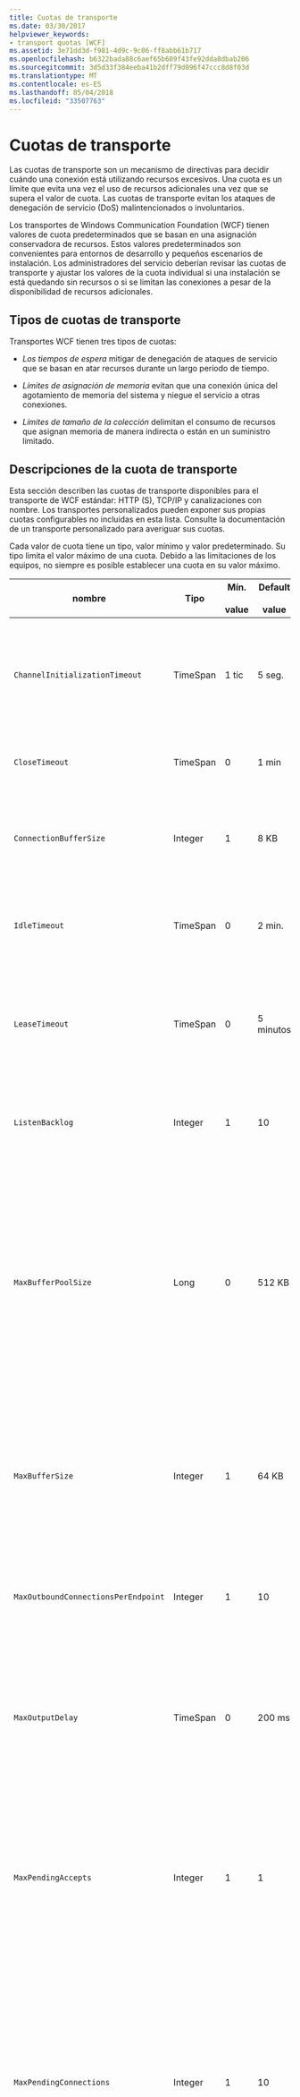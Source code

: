 ```yaml
---
title: Cuotas de transporte
ms.date: 03/30/2017
helpviewer_keywords:
- transport quotas [WCF]
ms.assetid: 3e71dd3d-f981-4d9c-9c06-ff8abb61b717
ms.openlocfilehash: b6322bada88c6aef65b609f43fe92dda8dbab206
ms.sourcegitcommit: 3d5d33f384eeba41b2dff79d096f47ccc8d8f03d
ms.translationtype: MT
ms.contentlocale: es-ES
ms.lasthandoff: 05/04/2018
ms.locfileid: "33507763"
---
```

# <a name="transport-quotas"></a>Cuotas de transporte
Las cuotas de transporte son un mecanismo de directivas para decidir cuándo una conexión está utilizando recursos excesivos. Una cuota es un límite que evita una vez el uso de recursos adicionales una vez que se supera el valor de cuota. Las cuotas de transporte evitan los ataques de denegación de servicio (DoS) malintencionados o involuntarios.  
  
 Los transportes de Windows Communication Foundation (WCF) tienen valores de cuota predeterminados que se basan en una asignación conservadora de recursos. Estos valores predeterminados son convenientes para entornos de desarrollo y pequeños escenarios de instalación. Los administradores del servicio deberían revisar las cuotas de transporte y ajustar los valores de la cuota individual si una instalación se está quedando sin recursos o si se limitan las conexiones a pesar de la disponibilidad de recursos adicionales.  
  
## <a name="types-of-transport-quotas"></a>Tipos de cuotas de transporte  
 Transportes WCF tienen tres tipos de cuotas:  
  
-   *Los tiempos de espera* mitigar de denegación de ataques de servicio que se basan en atar recursos durante un largo período de tiempo.  
  
-   *Límites de asignación de memoria* evitan que una conexión única del agotamiento de memoria del sistema y niegue el servicio a otras conexiones.  
  
-   *Límites de tamaño de la colección* delimitan el consumo de recursos que asignan memoria de manera indirecta o están en un suministro limitado.  
  
## <a name="transport-quota-descriptions"></a>Descripciones de la cuota de transporte  
 Esta sección describen las cuotas de transporte disponibles para el transporte de WCF estándar: HTTP (S), TCP/IP y canalizaciones con nombre. Los transportes personalizados pueden exponer sus propias cuotas configurables no incluidas en esta lista. Consulte la documentación de un transporte personalizado para averiguar sus cuotas.  
  
 Cada valor de cuota tiene un tipo, valor mínimo y valor predeterminado. Su tipo limita el valor máximo de una cuota. Debido a las limitaciones de los equipos, no siempre es posible establecer una cuota en su valor máximo.  
  
|nombre|Tipo|Mín.<br /><br /> value|Default<br /><br /> value|Descripción|  
|----------|----------|--------------------|-----------------------|-----------------|  
|`ChannelInitializationTimeout`|TimeSpan|1 tic|5 seg.|Tiempo máximo a esperar para que una conexión envíe el preámbulo durante la lectura inicial. Estos datos se reciben antes de que se produzca la autenticación. Este valor es generalmente mucho más pequeño que el valor de cuota de `ReceiveTimeout`.|  
|`CloseTimeout`|TimeSpan|0|1 min|El tiempo máximo que se ha de esperar para que una conexión se cierre antes de que el transporte produzca una excepción.|  
|`ConnectionBufferSize`|Integer|1|8 KB|Tamaño, en bytes, de los búfers de transmisión y recepción del transporte subyacente. Si se aumenta el tamaño de búfer, se puede mejorar el rendimiento al enviar mensajes grandes.|  
|`IdleTimeout`|TimeSpan|0|2 min.|Tiempo máximo que una conexión agrupada puede permanecer inactiva antes de cerrarse.<br /><br /> Este ajuste solo se aplica a las conexiones agrupadas.|  
|`LeaseTimeout`|TimeSpan|0|5 minutos|Duración máxima de una conexión agrupada activa. Después de que transcurra la hora especificada, la conexión se cierra después de que se repare la solicitud actual.<br /><br /> Este ajuste solo se aplica a las conexiones agrupadas.|  
|`ListenBacklog`|Integer|1|10|Número máximo de conexiones que el agente de escucha puede tener sin atender antes de que se denieguen las conexiones adicionales a ese punto de conexión.|  
|`MaxBufferPoolSize`|Long|0|512 KB|Memoria máxima, en bytes, que el transporte dedica a agrupar los búferes de mensajes reutilizables. Cuando el grupo no puede proporcionar un búfer de mensaje, se asigna un nuevo búfer para el uso temporal.<br /><br /> Las instalaciones que crean muchos generadores de canales o agentes de escucha pueden asignar grandes cantidades de memoria para grupos de búferes. Reducir este tamaño de búfer puede reducir en gran mediad el uso de memoria en este escenario.|  
|`MaxBufferSize`|Integer|1|64 KB|Tamaño máximo, en bytes, de un búfer utilizado para la secuenciación de datos. Si no se establece esta cuota de transporte, o el transporte no está utilizando la transmisión por secuencias, el valor de cuota es igual que el valor de cuota `MaxReceivedMessageSize` o <xref:System.Int32.MaxValue>, lo que sea más pequeño.|  
|`MaxOutboundConnectionsPerEndpoint`|Integer|1|10|Número máximo de conexiones salientes que pueden asociarse a un punto de conexión determinado.<br /><br /> Este ajuste solo se aplica a las conexiones agrupadas.|  
|`MaxOutputDelay`|TimeSpan|0|200 ms|Tiempo máximo que se debe esperar después de una operación de envío para procesar por lotes los mensajes adicionales en una única operación. Se envían los mensajes antes si el búfer del transporte subyacente se llena. Mediante el envío de mensajes adicionales, no se restablece el período del retraso.|  
|`MaxPendingAccepts`|Integer|1|1|Número máximo de aceptaciones para los canales que el agente de escucha puede tener en espera.<br /><br /> Hay un intervalo de tiempo entre la completación de la aceptación y el inicio de una nueva aceptación. El aumento de este tamaño de colección puede evitar que se quiten clientes que conecten durante este intervalo.|  
|`MaxPendingConnections`|Integer|1|10|Número máximo de conexiones que el agente de escucha puede tener en espera para que la aplicación las acepte. Cuando se supera este valor de cuota, se pierden las nuevas conexiones entrantes en lugar de esperar a ser aceptadas.<br /><br /> Características de conexión como la seguridad de mensaje pueden hacer que un cliente abra más de una conexión. Los administradores de servicio deberían tener en cuenta estas conexiones adicionales al establecer este valor de cuota.|  
|`MaxReceivedMessageSize`|Long|1|64 KB|Tamaño máximo, en bytes, de un mensaje recibido, incluyendo los encabezados, antes de que el transporte produzca una excepción.|  
|`OpenTimeout`|TimeSpan|0|1 min|El tiempo máximo que se ha de esperar para que una conexión se establezca antes de que el transporte produzca una excepción.|  
|`ReceiveTimeout`|TimeSpan|0|10 min|El tiempo máximo a esperar para que una operación de lectura se complete antes de que el transporte produzca una excepción.|  
|`SendTimeout`|Timespan|0|1 min|El tiempo máximo a esperar para que una operación de escritura se complete antes de que el transporte produzca una excepción.|  
  
 Las cuotas de transporte `MaxPendingConnections` y `MaxOutboundConnectionsPerEndpoint` se combinan en una cuota de transporte única llamada `MaxConnections` cuando se establece a través del enlace o configuración. Solo el elemento de enlace permite ajustar estos valores individualmente. La cuota de transporte `MaxConnections` tiene el mismo mínimo y valores predeterminados.  
  
## <a name="setting-transport-quotas"></a>Establecimiento de cuotas de transporte  
 Las cuotas de transporte se establecen a través del elemento de enlace de transporte, el enlace de transporte, la configuración de la aplicación o la directiva de host. En este documento no se explica cómo establecer transportes mediante la directiva de host. Consulte la documentación del transporte subyacente para descubrir los ajustes de las cuotas de directivas de host. El [configurar HTTP y HTTPS](../../../../docs/framework/wcf/feature-details/configuring-http-and-https.md) tema describe la configuración de cuota para el controlador Http.sys. Busque más información en Microsoft Knowledge Base sobre cómo configurar los límites de Windows en HTTP, TCP/IP y conexiones de canalización con nombre.  
  
 Otros tipos de cuotas se aplican indirectamente a los transportes. El codificador del mensaje que utiliza el transporte para transformar un mensaje en bytes puede tener sus propios valores de cuota. No obstante, estas cuotas son independientes del tipo de transporte que se use.  
  
### <a name="controlling-transport-quotas-from-the-binding-element"></a>Control de las cuotas de transporte a partir del elemento de enlace  
 Establecer las cuotas de transporte a través del elemento de enlace proporciona la máxima flexibilidad para controlar el comportamiento del transporte. Los tiempos de espera predeterminados para operaciones de cierre, apertura, recepción y envío se toman del enlace cuando se crea un canal.  
  
|nombre|HTTP|TCP/IP|Canalización con nombre|  
|----------|----------|-------------|----------------|  
|`ChannelInitializationTimeout`||X|X|  
|`CloseTimeout`||||  
|`ConnectionBufferSize`||X|X|  
|`IdleTimeout`||X|X|  
|`LeaseTimeout`||X||  
|`ListenBacklog`||X||  
|`MaxBufferPoolSize`|X|X|X|  
|`MaxBufferSize`|X|X|X|  
|`MaxOutboundConnectionsPerEndpoint`||X|X|  
|`MaxOutputDelay`||X|X|  
|`MaxPendingAccepts`||X|X|  
|`MaxPendingConnections`||X|X|  
|`MaxReceivedMessageSize`|X|X|X|  
|`OpenTimeout`||||  
|`ReceiveTimeout`||||  
|`SendTimeout`||||  
  
### <a name="controlling-transport-quotas-from-the-binding"></a>Control de las cuotas de transporte a partir del enlace  
 Establecer las cuotas de transporte a través del enlace ofrece un conjunto simplificado de cuotas de entre las que elegir al mismo tiempo que se proporciona acceso a los valores de cuota más comunes.  
  
|nombre|HTTP|TCP/IP|Canalización con nombre|  
|----------|----------|-------------|----------------|  
|`ChannelInitializationTimeout`||||  
|`CloseTimeout`|X|X|X|  
|`ConnectionBufferSize`||||  
|`IdleTimeout`||||  
|`LeaseTimeout`||||  
|`ListenBacklog`||X||  
|`MaxBufferPoolSize`|X|X|X|  
|`MaxBufferSize`|1|X|X|  
|`MaxOutboundConnectionsPerEndpoint`||2|2|  
|`MaxOutputDelay`||||  
|`MaxPendingAccepts`||||  
|`MaxPendingConnections`||2|2|  
|`MaxReceivedMessageSize`|X|X|X|  
|`OpenTimeout`|X|X|X|  
|`ReceiveTimeout`|X|X|X|  
|`SendTimeout`|X|X|X|  
  
1.  La cuota de transporte `MaxBufferSize` solo está disponible en el enlace `BasicHttp`. Los enlaces `WSHttp` son para escenarios que no admitan modos de transporte de transmisión por secuencias.  
  
2.  Las cuotas de transporte `MaxPendingConnections` y `MaxOutboundConnectionsPerEndpoint` se combinan en una cuota de transporte única llamada `MaxConnections`.  
  
### <a name="controlling-transport-quotas-from-configuration"></a>Control de las cuotas de transporte a partir de la configuración  
 La configuración de la aplicación puede establecer las mismas cuotas de transporte como obtener acceso directamente a las propiedades en un enlace. En archivos de configuración, el nombre de una cuota de transporte se inicia siempre con una minúscula. Por ejemplo, la propiedad `CloseTimeout` en un enlace corresponde al valor `closeTimeout` en la configuración y la propiedad `MaxConnections` en un enlace corresponde al valor `maxConnections` en la configuración.  
  
## <a name="see-also"></a>Vea también  
 <xref:System.ServiceModel.Channels.HttpsTransportBindingElement>  
 <xref:System.ServiceModel.Channels.HttpTransportBindingElement>  
 <xref:System.ServiceModel.Channels.TcpTransportBindingElement>  
 <xref:System.ServiceModel.Channels.NamedPipeTransportBindingElement>  
 <xref:System.ServiceModel.Channels.ConnectionOrientedTransportBindingElement>  
 <xref:System.ServiceModel.Channels.TransportBindingElement>
